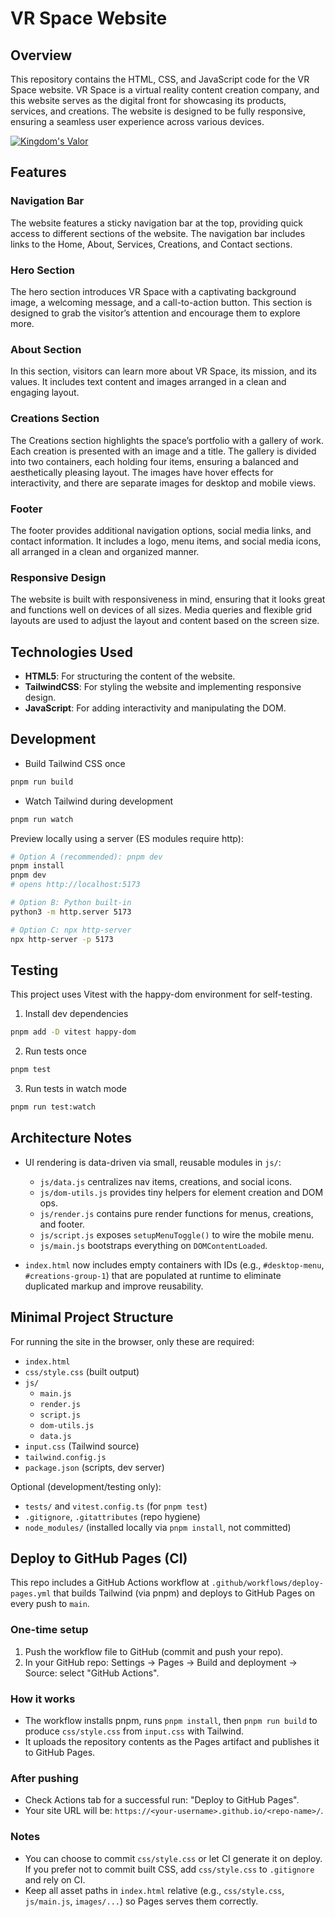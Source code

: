 # VR Space Website

## Overview

This repository contains the HTML, CSS, and JavaScript code for the VR Space website. VR Space is a virtual reality content creation company, and this website serves as the digital front for showcasing its products, services, and creations. The website is designed to be fully responsive, ensuring a seamless user experience across various devices.

[![Kingdom's Valor](https://github.com/WebDevVenus/vrspace/blob/main/images/desktop/webpage.png)](https://webdevvenus.github.io/vrspace/)

## Features

### Navigation Bar

The website features a sticky navigation bar at the top, providing quick access to different sections of the website. The navigation bar includes links to the Home, About, Services, Creations, and Contact sections.

### Hero Section

The hero section introduces VR Space with a captivating background image, a welcoming message, and a call-to-action button. This section is designed to grab the visitor’s attention and encourage them to explore more.

### About Section

In this section, visitors can learn more about VR Space, its mission, and its values. It includes text content and images arranged in a clean and engaging layout.

### Creations Section

The Creations section highlights the space’s portfolio with a gallery of work. Each creation is presented with an image and a title. The gallery is divided into two containers, each holding four items, ensuring a balanced and aesthetically pleasing layout. The images have hover effects for interactivity, and there are separate images for desktop and mobile views.

### Footer

The footer provides additional navigation options, social media links, and contact information. It includes a logo, menu items, and social media icons, all arranged in a clean and organized manner.

### Responsive Design

The website is built with responsiveness in mind, ensuring that it looks great and functions well on devices of all sizes. Media queries and flexible grid layouts are used to adjust the layout and content based on the screen size.

## Technologies Used

- **HTML5**: For structuring the content of the website.
- **TailwindCSS**: For styling the website and implementing responsive design.
- **JavaScript**: For adding interactivity and manipulating the DOM.

## Development

- Build Tailwind CSS once

```sh
pnpm run build
```

- Watch Tailwind during development

```sh
pnpm run watch
```

Preview locally using a server (ES modules require http):

```sh
# Option A (recommended): pnpm dev
pnpm install
pnpm dev
# opens http://localhost:5173

# Option B: Python built-in
python3 -m http.server 5173

# Option C: npx http-server
npx http-server -p 5173
```

## Testing

This project uses Vitest with the happy-dom environment for self-testing.

1) Install dev dependencies

```sh
pnpm add -D vitest happy-dom
```

2) Run tests once

```sh
pnpm test
```

3) Run tests in watch mode

```sh
pnpm run test:watch
```

## Architecture Notes

- UI rendering is data-driven via small, reusable modules in `js/`:
  - `js/data.js` centralizes nav items, creations, and social icons.
  - `js/dom-utils.js` provides tiny helpers for element creation and DOM ops.
  - `js/render.js` contains pure render functions for menus, creations, and footer.
  - `js/script.js` exposes `setupMenuToggle()` to wire the mobile menu.
  - `js/main.js` bootstraps everything on `DOMContentLoaded`.

- `index.html` now includes empty containers with IDs (e.g., `#desktop-menu`, `#creations-group-1`) that are populated at runtime to eliminate duplicated markup and improve reusability.


## Minimal Project Structure

For running the site in the browser, only these are required:

- `index.html`
- `css/style.css` (built output)
- `js/`
  - `main.js`
  - `render.js`
  - `script.js`
  - `dom-utils.js`
  - `data.js`
- `input.css` (Tailwind source)
- `tailwind.config.js`
- `package.json` (scripts, dev server)

Optional (development/testing only):

- `tests/` and `vitest.config.ts` (for `pnpm test`)
- `.gitignore`, `.gitattributes` (repo hygiene)
- `node_modules/` (installed locally via `pnpm install`, not committed)


## Deploy to GitHub Pages (CI)

This repo includes a GitHub Actions workflow at `.github/workflows/deploy-pages.yml` that builds Tailwind (via pnpm) and deploys to GitHub Pages on every push to `main`.

### One-time setup

1. Push the workflow file to GitHub (commit and push your repo).
2. In your GitHub repo: Settings → Pages → Build and deployment → Source: select "GitHub Actions".

### How it works

- The workflow installs pnpm, runs `pnpm install`, then `pnpm run build` to produce `css/style.css` from `input.css` with Tailwind.
- It uploads the repository contents as the Pages artifact and publishes it to GitHub Pages.

### After pushing

- Check Actions tab for a successful run: "Deploy to GitHub Pages".
- Your site URL will be: `https://<your-username>.github.io/<repo-name>/`.

### Notes

- You can choose to commit `css/style.css` or let CI generate it on deploy. If you prefer not to commit built CSS, add `css/style.css` to `.gitignore` and rely on CI.
- Keep all asset paths in `index.html` relative (e.g., `css/style.css`, `js/main.js`, `images/...`) so Pages serves them correctly.
